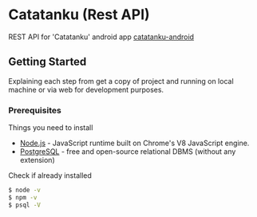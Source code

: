 # Catatanku (Rest API)
REST API for 'Catatanku' android app [catatanku-android](https://github.com/hisyamzayd/catatanku-android)
## Getting Started
Explaining each step from get a copy of project and running on local machine or via web for development purposes.
### Prerequisites
Things you need to install
* [Node.js](https://nodejs.org/en/) - JavaScript runtime built on Chrome's V8 JavaScript engine.
* [PostgreSQL](https://www.postgresql.org/download/) - free and open-source relational DBMS (without any extension)

Check if already installed
```sh
$ node -v
$ npm -v
$ psql -V
```


